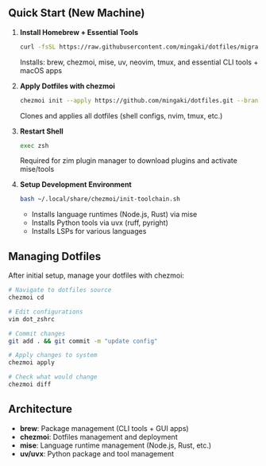 ## Quick Start (New Machine)

1. **Install Homebrew + Essential Tools**

   ```bash
   curl -fsSL https://raw.githubusercontent.com/mingaki/dotfiles/migration-chezmoi/init-brew.sh | bash
   ```

   Installs: brew, chezmoi, mise, uv, neovim, tmux, and essential CLI tools + macOS apps

2. **Apply Dotfiles with chezmoi**

   ```bash
   chezmoi init --apply https://github.com/mingaki/dotfiles.git --branch migration-chezmoi
   ```

   Clones and applies all dotfiles (shell configs, nvim, tmux, etc.)

3. **Restart Shell**

   ```bash
   exec zsh
   ```

   Required for zim plugin manager to download plugins and activate mise/tools

4. **Setup Development Environment**

   ```bash
   bash ~/.local/share/chezmoi/init-toolchain.sh
   ```

   - Installs language runtimes (Node.js, Rust) via mise
   - Installs Python tools via uvx (ruff, pyright)  
   - Installs LSPs for various languages

## Managing Dotfiles

After initial setup, manage your dotfiles with chezmoi:

```bash
# Navigate to dotfiles source
chezmoi cd

# Edit configurations
vim dot_zshrc

# Commit changes
git add . && git commit -m "update config"

# Apply changes to system
chezmoi apply

# Check what would change
chezmoi diff
```

## Architecture

- **brew**: Package management (CLI tools + GUI apps)
- **chezmoi**: Dotfiles management and deployment  
- **mise**: Language runtime management (Node.js, Rust, etc.)
- **uv/uvx**: Python package and tool management

